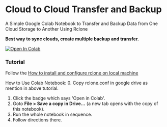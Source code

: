 # Cloud to Cloud Transfer and Backup
A Simple Google Colab Notebook to Transfer and Backup Data from One Cloud Storage to Another Using Rclone

**Best way to sync clouds, create multiple backup and transfer.**

[![Open In Colab](https://colab.research.google.com/assets/colab-badge.svg)](https://colab.research.google.com/github/gokupistol/c2c-transfer/blob/master/C2C_Transfer.ipynb)

### Tutorial

Follow the [How to install and configure rclone on local machine](/Tutorial.md)

How to Use Colab Notebook:
0. Copy rclone.conf in google drive as mention in above tutorial.
1. Click the badge which says 'Open in Colab'.
2. Goto **File > Save a copy in Drive...** (a new tab opens with the copy of this notebook).
3. Run the whole notebook in sequence.
4. Follow directions there.
